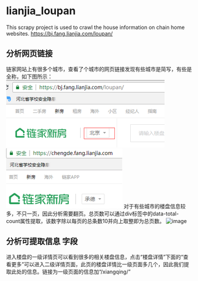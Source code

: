 # lianjia_loupan
This scrapy project is used to crawl the house information on chain home websites.
https://bj.fang.lianjia.com/loupan/
## 分析网页链接
链家网站上有很多个城市，查看了个城市的网页链接发现有些城市是简写，有些是全称，如下图所示：
![image](https://github.com/wei523712/lianjia_loupan/blob/master/%E5%8C%97%E4%BA%AC.png)
![image](https://github.com/wei523712/lianjia_loupan/blob/master/%E6%89%BF%E5%BE%B7.png)
对于有些城市的楼盘信息较多，不只一页，因此分析需要翻页。总页数可以通过div标签中的data-total-count属性提取，该数字除以每页的总条数10并向上取整即为总页数。
![image]()
## 分析可提取信息 字段
进入楼盘的一级详情页可以看到很多的相关楼盘信息，点击“楼盘详情”下面的“查看更多”可以进入二级详情页面，此页的楼盘详情比一级页面多几个，因此我们提取此处的信息。链接为一级页面的信息加“/xiangqing/”

